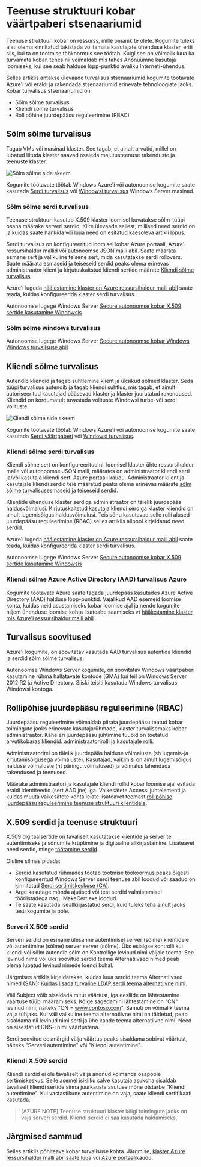 <properties
   pageTitle="Turvaline teenuse struktuuri kobar | Microsoft Azure'i"
   description="Kirjeldatakse turvalisuse võtted teenuse struktuuri kobar ja need stsenaariumid rakendada eri tehnoloogiaid."
   services="service-fabric"
   documentationCenter=".net"
   authors="ChackDan"
   manager="timlt"
   editor=""/>

<tags
   ms.service="service-fabric"
   ms.devlang="dotnet"
   ms.topic="article"
   ms.tgt_pltfrm="na"
   ms.workload="na"
   ms.date="08/19/2016"
   ms.author="chackdan"/>

# <a name="service-fabric-cluster-security-scenarios"></a>Teenuse struktuuri kobar väärtpaberi stsenaariumid

Teenuse struktuuri kobar on ressurss, mille omanik te olete. Kogumite tuleks alati olema kinnitatud takistada volitamata kasutajate ühenduse klaster, eriti siis, kui ta on tootmise töökoormus see töötab. Kuigi see on võimalik luua ka turvamata kobar, tehes nii võimaldab mis tahes Anonüümne kasutaja loomiseks, kui see seab halduse lõpp-punktid avaliku Interneti-ühendus. 

Selles artiklis antakse ülevaade turvalisus stsenaariumid kogumite töötavate Azure'i või eraldi ja rakendada stsenaariumid erinevate tehnoloogiate jaoks. Kobar turvalisus stsenaariumid on:

- Sõlm sõlme turvalisus
- Kliendi sõlme turvalisus
- Rollipõhine juurdepääsu reguleerimine (RBAC)

## <a name="node-to-node-security"></a>Sõlm sõlme turvalisus
Tagab VMs või masinad klaster. See tagab, et ainult arvutid, millel on lubatud liituda klaster saavad osaleda majutusteenuse rakenduste ja teenuste klaster.

![Sõlm sõlme side skeem][Node-to-Node]

Kogumite töötavate töötab Windows Azure'i või autonoomse kogumite saate kasutada [Serdi turvalisus](https://msdn.microsoft.com/library/ff649801.aspx) või [Windowsi turvalisus](https://msdn.microsoft.com/library/ff649396.aspx) Windows Server masinad.
### <a name="node-to-node-certificate-security"></a>Sõlm sõlme serdi turvalisus
Teenuse struktuuri kasutab X.509 klaster loomisel kuvatakse sõlm-tüüpi osana määrake serveri serdid. Kiire ülevaade sellest, millised need serdid on ja kuidas saate hankida või luua need on esitatud käesoleva artikli lõpus.

Serdi turvalisus on konfigureeritud loomisel kobar Azure portaali, Azure'i ressursihaldur mallid või autonoomse JSON malli abil. Saate määrata esmane sert ja valikuline teisene sert, mida kasutatakse serdi rollovers. Saate määrata esmaseid ja teiseseid serdid peaks olema erinevas administraator klient ja kirjutuskaitstud kliendi sertide määrate [Kliendi sõlme turvalisus](#client-to-node-security).

Azure'i lugeda [häälestamine klaster on Azure ressursihaldur malli abil](service-fabric-cluster-creation-via-arm.md) saate teada, kuidas konfigureerida klaster serdi turvalisus.

Autonoomse lugege Windows Server [Secure autonoomse kobar X.509 sertide kasutamine Windowsis](service-fabric-windows-cluster-x509-security.md)

### <a name="node-to-node-windows-security"></a>Sõlm sõlme windows turvalisus
Autonoomse lugege Windows Server [Secure autonoomse kobar Windows Windows turvalisuse abil](service-fabric-windows-cluster-windows-security.md)

## <a name="client-to-node-security"></a>Kliendi sõlme turvalisus
Autendib kliendid ja tagab suhtlemine klient ja üksikud sõlmed klaster. Seda tüüpi turvalisus autendib ja tagab kliendi suhtlus, mis tagab, et ainult autoriseeritud kasutajad pääsevad klaster ja klaster juurutatud rakendused. Kliendid on kordumatult tuvastada volituste Windowsi turbe-või serdi volituste.

![Kliendi sõlme side skeem][Client-to-Node]

Kogumite töötavate töötab Windows Azure'i või autonoomse kogumite saate kasutada [Serdi väärtpaberi](https://msdn.microsoft.com/library/ff649801.aspx) või [Windowsi turvalisus](https://msdn.microsoft.com/library/ff649396.aspx).

### <a name="client-to-node-certificate-security"></a>Kliendi sõlme serdi turvalisus
 Kliendi sõlme sert on konfigureeritud nii loomisel klaster ühte ressursihaldur malle või autonoomse JSON malli, määrates on administraator kliendi serti ja/või kasutaja kliendi serti Azure portaali kaudu.  Administraator klient ja kasutajale kliendi serdid teie määratud peaks olema erinevas määrate [sõlm sõlme turvalisus](#node-to-node-security)esmaseid ja teiseseid serdid.

Klientide ühenduse klaster serdiga administraator on täielik juurdepääs haldusvõimalusi.  Kirjutuskaitstud kasutaja kliendi serdiga klaster kliendid on ainult lugemisõigus haldusvõimalusi. Teisisõnu kasutavad selle rolli alused juurdepääsu reguleerimine (RBAC) selles artiklis allpool kirjeldatud need serdid.

Azure'i lugeda [häälestamine klaster on Azure ressursihaldur malli abil](service-fabric-cluster-creation-via-arm.md) saate teada, kuidas konfigureerida klaster serdi turvalisus.

Autonoomse lugege Windows Server [Secure autonoomse kobar X.509 sertide kasutamine Windowsis](service-fabric-windows-cluster-x509-security.md)

### <a name="client-to-node-azure-active-directory-aad-security-on-azure"></a>Kliendi sõlme Azure Active Directory (AAD) turvalisus Azure
Kogumite töötavate Azure saate tagada juurdepääs kasutades Azure Active Directory (AAD) halduse lõpp-punktid. Vajalikud AAD esemeid loomise kohta, kuidas neid asustamiseks kobar loomise ajal ja nende kogumite hiljem ühenduse loomise kohta lisateabe saamiseks vt [häälestamine klaster, mis Azure'i ressursihaldur malli abil](service-fabric-cluster-creation-via-arm.md) .

## <a name="security-recommendations"></a>Turvalisus soovitused
Azure'i kogumite, on soovitatav kasutada AAD turvalisus autentida kliendid ja serdid sõlm sõlme turvalisus.

Autonoomse Windows Server kogumite, on soovitatav Windows väärtpaberi kasutamine rühma hallatavate kontode (GMA) kui teil on Windows Server 2012 R2 ja Active Directory. Siiski teisiti kasutada Windows turvalisus Windowsi kontoga.

## <a name="role-based-access-control-rbac"></a>Rollipõhise juurdepääsu reguleerimine (RBAC)
Juurdepääsu reguleerimine võimaldab piirata juurdepääsu teatud kobar toimingute jaoks erinevate kasutajarühmade, klaster turvalisemaks kobar administraator. Kahe eri juurdepääsu juhtimine tüübid on toetatud arvutikobaras kliendid: administraatorirolli ja kasutajale rolli.

Administraatoritel on täielik juurdepääs halduse võimaluste (sh lugemis-ja kirjutamisõigusega võimaluste). Kasutajad, vaikimisi on ainult lugemisõigus halduse võimaluste (nt päringu võimalused) ja võimalus lahendada rakendused ja teenused.

Määrake administraatori ja kasutajale kliendi rollid kobar loomise ajal esitada eraldi identiteedid (sert AAD jne) iga. Vaikesätete Accessi juhtelementi ja kuidas muuta vaikesätete kohta leiate lisateavet teemast [rollipõhise juurdepääsu reguleerimine teenuse struktuuri klientidele](service-fabric-cluster-security-roles.md).


## <a name="x509-certificates-and-service-fabric"></a>X.509 serdid ja teenuse struktuuri
X.509 digitaalsertide on tavaliselt kasutatakse klientide ja serverite autentimiseks ja sõnumite krüptimine ja digitaalne allkirjastamine. Lisateavet need serdid, minge [töötamine serdid](http://msdn.microsoft.com/library/ms731899.aspx).

Oluline silmas pidada:

- Serdid kasutatud rühmades töötab tootmise töökoormus peaks õigesti konfigureeritud Windows Server serdi teenuse abil loodud või saadud on kinnitatud [Serdi sertimiskeskuse (CA)](https://en.wikipedia.org/wiki/Certificate_authority).
- Ärge kasutage mõnda ajutised või test serdid valmistamisel tööriistadega nagu MakeCert.exe loodud.
- Te saate kasutada iseallkirjastatud serdi, kuid tuleks teha ainult jaoks testi kogumite ja pole.

### <a name="server-x509-certificates"></a>Serveri X.509 serdid

Serveri serdid on esmane ülesanne autentimisel server (sõlme) klientidele või autentimine (sõlme) server server (sõlme). Üks esialgse kontrolli kui kliendi või sõlm autendib sõlm on Kontrollige levinud nimi väljale teema. See levinud nime või üks soovitud serdid teema Alternatiivsed nimed peab olema lubatud levinud nimede loendi kohal.

Järgmises artiklis kirjeldatakse, kuidas luua serdid teema Alternatiivsed nimed (SAN): [Kuidas lisada turvaline LDAP serdi teema alternatiivne nimi](http://support.microsoft.com/kb/931351).

Väli Subject võib sisaldada mitut väärtust, iga eesliide on lähtestamine väärtuse tüübi määramiseks. Kõige sagedamini lähtestamine on "CN" levinud nimi; näiteks "CN = www.contoso.com". Samuti on võimalik teema välja tühjaks. Kui väli valikuline teema alternatiivne nimi on täidetud, peab sisaldama nii levinud nimi serti ja ühe kande teema alternatiivne nimi. Need on sisestatud DNS-i nimi väärtustena.

Serdi soovitud eesmärgid välja väärtus peaks sisaldama sobivat väärtust, näiteks "Serveri autentimine" või "Kliendi autentimine".

### <a name="client-x509-certificates"></a>Kliendi X.509 serdid

Kliendi serdid ei ole tavaliselt välja andnud kolmanda osapoole sertimiskeskus. Selle asemel isikliku salve kasutaja asukoha sisaldab tavaliselt kliendi sertide sinna juurkausta asutuse mõne otstarbe "Kliendi autentimine". Kui vastastikune autentimine on vaja, saate kliendi sertifikaati kasutada.

>[AZURE.NOTE] Teenuse struktuuri klaster kõigi toimingute jaoks on vaja serveri serdid. Kliendi serdid ei saa kasutada haldamiseks.

<!--Every topic should have next steps and links to the next logical set of content to keep the customer engaged-->


## <a name="next-steps"></a>Järgmised sammud

Selles artiklis põhiteave kobar turvalisuse kohta. Järgmise, [klaster Azure ressursihaldur malli abil saate luua](service-fabric-cluster-creation-via-arm.md) või [Azure portaali](service-fabric-cluster-creation-via-portal.md)kaudu.

<!--Image references-->
[Node-to-Node]: ./media/service-fabric-cluster-security/node-to-node.png
[Client-to-Node]: ./media/service-fabric-cluster-security/client-to-node.png
